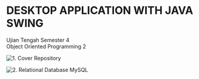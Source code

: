 # DESKTOP APPLICATION WITH JAVA SWING
Ujian Tengah Semester 4
<br />
Object Oriented Programming 2
<br />

![1. Cover Repository](https://github.com/albimdkr/uts_pbo2_21552011235_AlbiMudakarNasyabi/blob/master/img/cover-uts-pbo2.png)

![2. Relational Database MySQL](https://github.com/albimdkr/uts_pbo2_21552011235_AlbiMudakarNasyabi/blob/master/img/relational-db.png)
